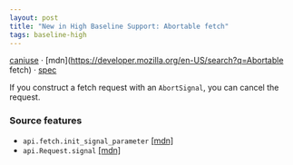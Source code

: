 ```yaml
---
layout: post
title: "New in High Baseline Support: Abortable fetch"
tags: baseline-high
---
```


[caniuse](https://caniuse.com/?search=abortable-fetch) · [mdn](https://developer.mozilla.org/en-US/search?q=Abortable fetch) · [spec](https://fetch.spec.whatwg.org/#ref-for-dom-request-signal%E2%91%A1)

If you construct a fetch request with an `AbortSignal`, you can cancel the request.

### Source features

- ``api.fetch.init_signal_parameter`` [[mdn]](https://developer.mozilla.org/en-US/search?q=api.fetch.init_signal_parameter)
- ``api.Request.signal`` [[mdn]](https://developer.mozilla.org/en-US/search?q=api.Request.signal)
